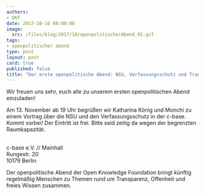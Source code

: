 ```yaml
---
authors: 
- OKF
date: 2017-10-16 08:00:00
image:
  src: /files/blog/2017/10/openpolitischerAbend_01.gif
tags:
- openpolitischer abend
type: post
layout: post
card: true
published: false
title: "Der erste openpolitische Abend: NSU, Verfassungsschutz und Transparenz" 
---
```


Wir freuen uns sehr, euch alle zu unserem ersten openpolitischen Abend einzuladen! 

Am 13. November ab 19 Uhr begrüßen wir Katharina König und Monchi zu einem Vortrag über die NSU und den Verfassungsschutz in der c-base. Kommt vorbei! Der Eintritt ist frei. Bitte seid zeitig da wegen der begrenzten Raumkapazität. 

<br> c-base e.V. // Mainhall
<br> Rungestr. 20
<br> 10179 Berlin

Der openpolitische Abend der Open Knowledge Foundation bringt künftig regelmäßig Menschen zu Themen rund um Transparenz, Offenheit und freies Wissen zusammen. 
